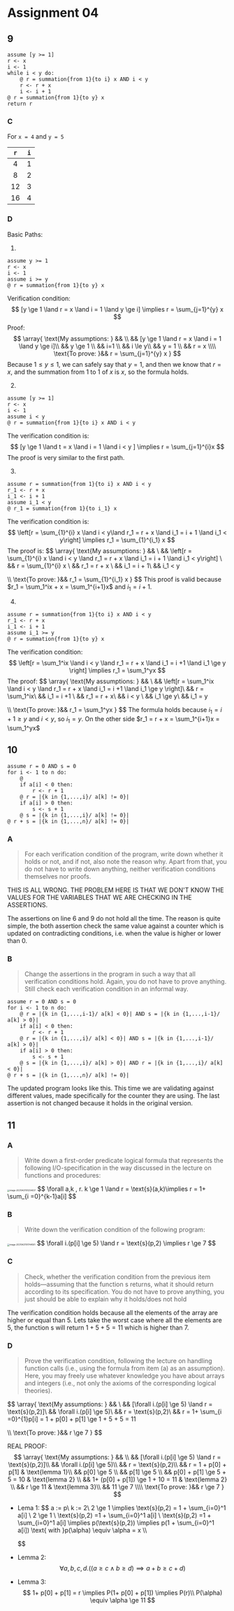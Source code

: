 # Assignment 04

## 9

```
assume [y >= 1]
r <- x
i <- 1
while i < y do:
	@ r = summation{from 1}{to i} x AND i < y
	r <- r + x
	i <- i + 1
@ r = summation{from 1}{to y} x
return r

```

### C

For `x = 4` and `y = 5`

| `r`  | `i`  |
| :--: | :--: |
|  4   |  1   |
|  8   |  2   |
|  12  |  3   |
|  16  |  4   |

### D

Basic Paths:

1. 

   ```
   assume y >= 1
   r <- x
   i <- 1
   assume i >= y
   @ r = summation{from 1}{to y} x
   ```

   Verification condition:
   $$
   [y \ge 1 \land r = x \land i = 1 \land y \ge i] \implies r = \sum_{j=1}^{y} x
   $$
   Proof:
   $$
   \array{
   \text{My assumptions: } && \\
   && [y \ge 1 \land r = x \land i = 1 \land y \ge i]\\
   && y \ge 1 \\
   && i=1 \\
   && i \le y\\
   && y = 1 \\
   && r = x
   \\\\
   \text{To prove: }&& r = \sum_{j=1}^{y} x
   }
   $$
   Because $1 \le y \le 1$, we can safely say that $y=1$, and then we know that $r=x$, and the summation from $1$ to $1$ of $x$ is $x$, so the formula holds.

2. 

   ```
   assume [y >= 1]
   r <- x
   i <- 1
   assume i < y
   @ r = summation{from 1}{to i} x AND i < y
   ```

   The verification condition is:
   $$
   [y \ge 1 \land t = x \land i = 1 \land i < y ] \implies r = \sum_{j=1}^{i}x
   $$
   The proof is very similar to the first path.

3.  

   ```
   assume r = summation{from 1}{to i} x AND i < y
   r_1 <- r + x
   i_1 <- i + 1
   assume i_1 < y
   @ r_1 = summation{from 1}{to i_1} x
   ```

   The verification condition is:
   $$
   \left[r = \sum_{1}^{i} x \land i < y\land r_1 = r + x \land i_1 = i + 1 \land i_1 < y\right] \implies r_1 = \sum_{1}^{i_1} x
   $$
   The proof is:
   $$
   \array{
   \text{My assumptions: } && \\
   && \left[r = \sum_{1}^{i} x  \land i < y \land r_1 = r + x \land i_1 = i + 1 \land i_1 < y\right] \\
   && r = \sum_{1}^{i} x \\
   && r_1 = r + x  \\
   && i_1 = i + 1\\
   && i_1 < y
   
   \\\\
   \text{To prove: }&& r_1 = \sum_{1}^{i_1} x
   }
   $$
   This proof is valid because $r_1 = \sum_1^ix + x = \sum_1^{i+1}x$ and $i_1 = i +1$.

4.  

   ```
   assume r = summation{from 1}{to i} x AND i < y
   r_1 <- r + x
   i_1 <- i + 1
   assume i_1 >= y 
   @ r = summation{from 1}{to y} x
   ```

   The verification condition:
   $$
   \left[r = \sum_1^ix \land i < y \land r_1 = r + x \land i_1 = i +1 \land i_1 \ge y \right] \implies r_1 = \sum_1^yx
   $$
   The proof:
   $$
   \array{
   \text{My assumptions: } && \\
   && \left[r = \sum_1^ix \land i < y \land r_1 = r + x \land i_1 = i +1 \land i_1 \ge y \right]\\
   && r = \sum_1^ix\\
   &&  i_1 = i +1 \\
   && r_1 = r + x\\
   && i < y \\
   && i_1 \ge y\\
   && i_1 = y
   
   \\\\
   \text{To prove: }&&  r_1 = \sum_1^yx
   }
   $$
   The formula holds because $i_1 = i+1  \ge y$ and $i < y$, so $i_1 = y$. On the other side $r_1 = r + x = \sum_1^{i+1}x = \sum_1^yx$

## 10

```
assume r = 0 AND s = 0
for i <- 1 to n do:
	@
	if a[i] < 0 then:
		r <- r + 1
	@ r = |{k in {1,...,i}/ a[k] != 0}|
	if a[i] > 0 then:
		s <- s + 1
	@ s = |{k in {1,...,i}/ a[k] != 0}|
@ r + s = |{k in {1,...,n}/ a[k] != 0}|
```

### A

> For each verification condition of the program, write down whether it holds or not, and if not, also note the reason why. Apart from that, you do not have to write down anything, neither verification conditions themselves nor proofs.

THIS IS ALL WRONG. THE PROBLEM HERE IS THAT WE DON'T KNOW THE VALUES FOR THE VARIABLES THAT WE ARE CHECKING IN THE ASSERTIONS.

The assertions on line 6 and 9 do not hold all the time. The reason is quite simple, the both assertion check the same value against a counter which is updated on contradicting conditions, i.e. when the value is higher or lower than 0.

### B

> Change the assertions in the program in such a way that all verification conditions hold. Again, you do not have to prove anything. Still check each verification condition in an informal way.

```
assume r = 0 AND s = 0
for i <- 1 to n do:
	@ r = |{k in {1,...,i-1}/ a[k] < 0}| AND s = |{k in {1,...,i-1}/ a[k] > 0}|
	if a[i] < 0 then:
		r <- r + 1
	@ r = |{k in {1,...,i}/ a[k] < 0}| AND s = |{k in {1,...,i-1}/ a[k] > 0}|
	if a[i] > 0 then:
		s <- s + 1
	@ s = |{k in {1,...,i}/ a[k] > 0}| AND r = |{k in {1,...,i}/ a[k] < 0}|
@ r + s = |{k in {1,...,n}/ a[k] != 0}|
```

The updated program looks like this. This time we are validating against different values, made specifically for the counter they are using. The last assertion is not changed because it holds in the original version.

## 11

### A

> Write down a first-order predicate logical formula that represents the following I/O-specification in the way discussed in the lecture on functions and procedures:

<img src="Resources/04/image-20210421191254837.png" alt="image-20210421191254837" style="zoom:33%;" />
$$
\forall a,k , r. k \ge 1 \land r = \text{s}(a,k)\implies r = 1+ \sum_{i =0}^{k-1}a[i]
$$

### B

>  Write down the verification condition of the following program:

<img src="Resources/04/image-20210421191744581.png" alt="image-20210421191744581" style="zoom:33%;" />
$$
\forall i.(p[i] \ge 5) \land r = \text{s}(p,2) \implies r \ge 7
$$

### C

>  Check, whether the verification condition from the previous item holds—assuming that the function s returns, what it should return according to its specification. You do not have to prove anything, you just should be able to explain why it holds/does not hold

The verification condition holds because all the elements of the array are higher or equal than 5. Lets take the worst case where all the elements are 5, the function $\text{s}$ will return $1 + 5 + 5 = 11$ which is higher than 7.

### D

> Prove the verification condition, following the lecture on handling function calls (i.e., using the formula from item (a) as an assumption). Here, you may freely use whatever knowledge you have about arrays and integers (i.e., not only the axioms of the corresponding logical theories).

$$
\array{
\text{My assumptions: } && \\
&& [\forall i.(p[i] \ge 5) \land r = \text{s}(p,2)]\\
&& \forall i.(p[i] \ge 5)\\
&&  r = \text{s}(p,2)\\
&&  r = 1+ \sum_{i =0}^{1}p[i] = 1 + p[0] + p[1] \ge 1 + 5 + 5 = 11

\\\\
\text{To prove: }&&   r \ge 7
}
$$

REAL PROOF:
$$
\array{
\text{My assumptions: } && \\
&& [\forall i.(p[i] \ge 5) \land r = \text{s}(p,2)]\\
&& \forall i.(p[i] \ge 5)\\
&&  r = \text{s}(p,2)\\
&& r = 1 + p[0] + p[1] & \text{lemma 1}\\
&& p[0] \ge 5 \\
&& p[1] \ge 5 \\
&& p[0] + p[1] \ge 5 + 5 = 10 & \text{lemma 2} \\
&& 1+ (p[0] + p[1]) \ge 1 + 10 = 11 & \text{lemma 2} \\
&& r \ge 11 & \text{lemma 3}\\
&& 11 \ge 7
\\\\
\text{To prove: }&&   r \ge 7
}
$$

- Lema 1:
  $$
  a := p\\
  k := 2\\
  2 \ge 1 \implies \text{s}(p,2) = 1 + \sum_{i=0}^1 a[i] \\
  2 \ge 1 \\
  \text{s}(p,2) =1 + \sum_{i=0}^1 a[i] \\
  \text{s}(p,2) =1 + \sum_{i=0}^1 a[i] \implies p(\text{s}(p,2)) \implies p(1 + \sum_{i=0}^1 a[i]) \text{ with }p(\alpha) \equiv \alpha = x
  \\\\
  
  $$

- Lemma 2:
  $$
  \forall a,b,c,d. ((a \ge c \land b \ge d) \implies a + b \ge c + d )
  $$

- Lemma 3:
  $$
  1+ p[0] + p[1] = r \implies P(1+ p[0] + p[1]) \implies P(r)\\
  P(\alpha) \equiv \alpha \ge 11
  $$